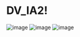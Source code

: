 # DV_IA2!
![image](https://user-images.githubusercontent.com/84178750/144647247-ffe0f254-ebca-4dfa-8f21-1d191f9a8f60.png)
![image](https://user-images.githubusercontent.com/84178750/144647997-bf02618c-04f4-4bdc-8d23-1f44076c1963.png)
![image](https://user-images.githubusercontent.com/84178750/144648671-9be3c175-5ee5-45cf-bcce-6ec80a9fd294.png)


